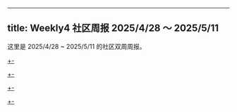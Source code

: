 
---
title: Weekly4 社区周报 2025/4/28 ～ 2025/5/11
---

这里是 2025/4/28 ~ 2025/5/11 的社区双周周报。

[+-](/weekly/weekly4/official.md#:embed)

[+-](/weekly/weekly4/projects.md#:embed)

[+-](/weekly/weekly4/packages.md#:embed)

[+-](/weekly/weekly4/community.md#:embed)